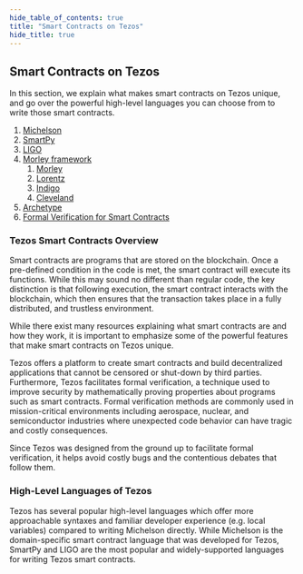 ```yaml
---
hide_table_of_contents: true
title: "Smart Contracts on Tezos"
hide_title: true
---
```

## Smart Contracts on Tezos

In this section, we explain what makes smart contracts on Tezos unique, and go over the powerful high-level languages you can choose from to write those smart contracts.

1. [Michelson](michelson.md)
2. [SmartPy](smartpy.md)
3. [LIGO](ligo.md)
4. [Morley framework](/learn/smartcontracts/morley-framework/morley)
   1. [Morley](/learn/smartcontracts/morley-framework/morley)
   2. [Lorentz](/learn/smartcontracts/morley-framework/lorentz)
   3. [Indigo](/learn/smartcontracts/morley-framework/indigo)
   4. [Cleveland](/learn/smartcontracts/morley-framework/cleveland)
5. [Archetype](archetype.md)
6. [Formal Verification for Smart Contracts](michelsonandcoq.md)

### Tezos Smart Contracts Overview

Smart contracts are programs that are stored on the blockchain. Once a pre-defined condition in the code is met, the smart contract will execute its functions. While this may sound no different than regular code, the key distinction is that following execution, the smart contract interacts with the blockchain, which then ensures that the transaction takes place in a fully distributed, and trustless environment.

While there exist many resources explaining what smart contracts are and how they work, it is important to emphasize some of the powerful features that make smart contracts on Tezos unique.

Tezos offers a platform to create smart contracts and build decentralized applications that cannot be censored or shut-down by third parties. Furthermore, Tezos facilitates formal verification, a technique used to improve security by mathematically proving properties about programs such as smart contracts. Formal verification methods are commonly used in mission-critical environments including aerospace, nuclear, and semiconductor industries where unexpected code behavior can have tragic and costly consequences.

Since Tezos was designed from the ground up to facilitate formal verification, it helps avoid costly bugs and the contentious debates that follow them.

### High-Level Languages of Tezos

Tezos has several popular high-level languages which offer more approachable syntaxes and familiar developer experience \(e.g. local variables\) compared to writing Michelson directly. While Michelson is the domain-specific smart contract language that was developed for Tezos, SmartPy and LIGO are the most popular and widely-supported languages for writing Tezos smart contracts.

